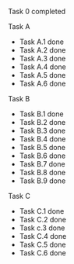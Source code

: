 
Task 0 completed

Task A 
* Task A.1 done 
* Task A.2 done 
* Task A.3 done 
* Task A.4 done 
* Task A.5 done 
* Task A.6 done 

Task B 
* Task B.1 done 
* Task B.2 done 
* Task B.3 done 
* Task B.4 done 
* Task B.5 done 
* Task B.6 done 
* Task B.7 done
* Task B.8 done 
* Task B.9 done 

Task C
* Task C.1 done
* Task C.2 done 
* Task c.3 done 
* Task C.4 done 
* Task C.5 done
* Task C.6 done